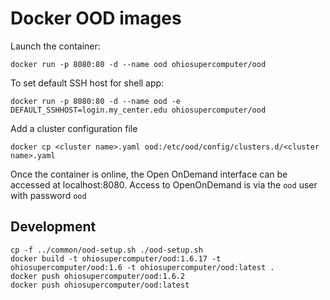 # Docker OOD images

Launch the container:

    docker run -p 8080:80 -d --name ood ohiosupercomputer/ood

To set default SSH host for shell app:

    docker run -p 8080:80 -d --name ood -e DEFAULT_SSHHOST=login.my_center.edu ohiosupercomputer/ood

Add a cluster configuration file

    docker cp <cluster name>.yaml ood:/etc/ood/config/clusters.d/<cluster name>.yaml

Once the container is online, the Open OnDemand interface can be accessed at localhost:8080. Access to 
OpenOnDemand is via the `ood` user with password `ood`

## Development

    cp -f ../common/ood-setup.sh ./ood-setup.sh
    docker build -t ohiosupercomputer/ood:1.6.17 -t ohiosupercomputer/ood:1.6 -t ohiosupercomputer/ood:latest .
    docker push ohiosupercomputer/ood:1.6.2
    docker push ohiosupercomputer/ood:latest
